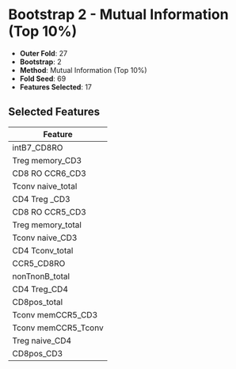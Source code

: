 # Bootstrap 2 - Mutual Information (Top 10%)

- **Outer Fold**: 27
- **Bootstrap**: 2
- **Method**: Mutual Information (Top 10%)
- **Fold Seed**: 69
- **Features Selected**: 17

## Selected Features

| Feature |
|---------|
| intB7_CD8RO |
| Treg memory_CD3 |
| CD8 RO CCR6_CD3 |
| Tconv naive_total |
| CD4 Treg _CD3 |
| CD8 RO CCR5_CD3 |
| Treg memory_total |
| Tconv naive_CD3 |
| CD4 Tconv_total |
| CCR5_CD8RO |
| nonTnonB_total |
| CD4 Treg_CD4 |
| CD8pos_total |
| Tconv memCCR5_CD3 |
| Tconv memCCR5_Tconv |
| Treg naive_CD4 |
| CD8pos_CD3 |
